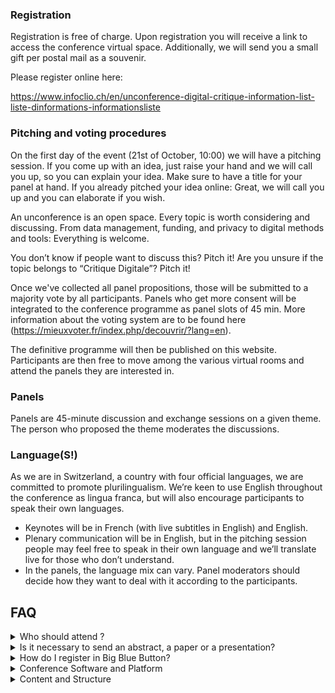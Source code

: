 <script>
	import Videos from '../components/Videos.svelte';
</script>

### Registration

Registration is free of charge. Upon registration you will receive a link to access the conference virtual space. Additionally, we will send you a small gift per postal mail as a souvenir.

Please register online here:

<https://www.infoclio.ch/en/unconference-digital-critique-information-list-liste-dinformations-informationsliste>

### Pitching and voting procedures

On the first day of the event (21st of October, 10:00) we will have a pitching session. If you come up with an idea, just raise your hand and we will call you up, so you can explain your idea. Make sure to have a title for your panel at hand. If you already pitched your idea online: Great, we will call you up and you can elaborate if you wish.

An unconference is an open space. Every topic is worth considering and discussing. From data management, funding, and privacy to digital methods and tools: Everything is welcome.

You don’t know if people want to discuss this? Pitch it! Are you unsure if the topic belongs to “Critique Digitale”? Pitch it!

Once we've collected all panel propositions, those will be submitted to a majority vote by all participants. Panels who get more consent will be integrated to the conference programme as panel slots of 45 min. More information about the voting system are to be found here (https://mieuxvoter.fr/index.php/decouvrir/?lang=en).

The definitive programme will then be published on this website. Participants are then free to move among the various virtual rooms and attend the panels they are interested in.

### Panels

Panels are 45-minute discussion and exchange sessions on a given theme. The person who proposed the theme moderates the discussions.

### Language(S!)

As we are in Switzerland, a country with four official languages, we are committed to promote plurilingualism. We’re keen to use English throughout the conference as lingua franca, but will also encourage participants to speak their own languages.

- Keynotes will be in French (with live subtitles in English) and English.
- Plenary communication will be in English, but in the pitching session people may feel free to speak in their own language and we’ll translate live for those who don’t understand.
- In the panels, the language mix can vary. Panel moderators should decide how they want to deal with it according to the participants.

## FAQ

<details>
<summary>Who should attend ?</summary>
This event is especially suitable but not limited to PhD students, in all stages of completion. Postdocs, Research Staff and Masters students are also welcome. There are no requirements of specific fields, as long as there is a connection with your work or studies.
</details>
<details>
<summary>Is it necessary to send an abstract, a paper or a presentation?</summary>

No. As an unconference, the Critique Digitale does not need to follow a traditional scientific event, but rather works as an open space where the presenters, organizers and participants choose the topics. It’s a collaborative way to debate, share information and build knowledge.

</details>
<details>
<summary>How do I register in Big Blue Button?</summary>
<Videos poster={'videos/participants.png'} src={'videos/participants.mp4'} />
</details>
<details>
<summary>Conference Software and Platform</summary>

The conference will take place on BigBlueButton (BBB), an open source visio-conference software developed by CH-Open, a Swiss organisation promoting open source software, online privacy, and open data standards. Tutorials on how to use BBB are available here.

Voting on the programme will take place via the application mieuxvoter.fr. Information on the concept of majority judgment can be found here: https://mieuxvoter.fr/index.php/decouvrir/?lang=en

</details>
<details>
<summary>Content and Structure</summary>

The content and structure of the day are driven by the participants. See for instance the concept of [BarCamp](https://en.wikipedia.org/wiki/BarCamp). We follow the four flow principles:

- Whoever comes are the right people
- Whatever happens, is the only thing that could have
- Whenever it starts is the right time
- When it's over, it's over" (ref)

</details>

